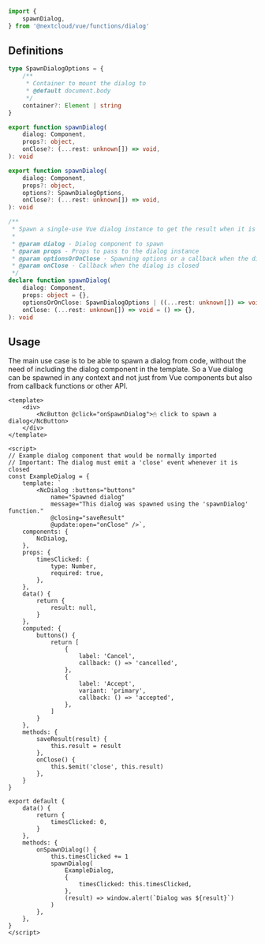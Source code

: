 <!--
 - SPDX-FileCopyrightText: 2024 Nextcloud GmbH and Nextcloud contributors
 - SPDX-License-Identifier: AGPL-3.0-or-later
-->
```ts static
import {
	spawnDialog,
} from '@nextcloud/vue/functions/dialog'
```

## Definitions

```ts static
type SpawnDialogOptions = {
	/**
	 * Container to mount the dialog to
	 * @default document.body
	 */
	container?: Element | string
}

export function spawnDialog(
	dialog: Component,
	props?: object,
	onClose?: (...rest: unknown[]) => void,
): void

export function spawnDialog(
	dialog: Component,
	props?: object,
	options?: SpawnDialogOptions,
	onClose?: (...rest: unknown[]) => void,
): void

/**
 * Spawn a single-use Vue dialog instance to get the result when it is closed
 *
 * @param dialog - Dialog component to spawn
 * @param props - Props to pass to the dialog instance
 * @param optionsOrOnClose - Spawning options or a callback when the dialog is closed
 * @param onClose - Callback when the dialog is closed
 */
declare function spawnDialog(
	dialog: Component,
	props: object = {},
	optionsOrOnClose: SpawnDialogOptions | ((...rest: unknown[]) => void) = {},
	onClose: (...rest: unknown[]) => void = () => {},
): void
```

## Usage

The main use case is to be able to spawn a dialog from code, without the need of including the dialog component in the template.
So a Vue dialog can be spawned in any context and not just from Vue components but also from callback functions or other API.

```vue
<template>
	<div>
		<NcButton @click="onSpawnDialog">🖱 click to spawn a dialog</NcButton>
	</div>
</template>

<script>
// Example dialog component that would be normally imported
// Important: The dialog must emit a 'close' event whenever it is closed
const ExampleDialog = {
	template: `
		<NcDialog :buttons="buttons"
			name="Spawned dialog"
			message="This dialog was spawned using the 'spawnDialog' function."
			@closing="saveResult"
			@update:open="onClose" />`,
	components: {
		NcDialog,
	},
	props: {
		timesClicked: {
			type: Number,
			required: true,
		},
	},
	data() {
		return {
			result: null,
		}
	},
	computed: {
		buttons() {
			return [
				{
					label: 'Cancel',
					callback: () => 'cancelled',
				},
				{
					label: 'Accept',
					variant: 'primary',
					callback: () => 'accepted',
				},
			]
		}
	},
	methods: {
		saveResult(result) {
			this.result = result
		},
		onClose() {
			this.$emit('close', this.result)
		},
	}
}

export default {
	data() {
		return {
			timesClicked: 0,
		}
	},
	methods: {
		onSpawnDialog() {
			this.timesClicked += 1
			spawnDialog(
				ExampleDialog,
				{
					timesClicked: this.timesClicked,
				},
				(result) => window.alert(`Dialog was ${result}`)
			)
		},
	},
}
</script>
```